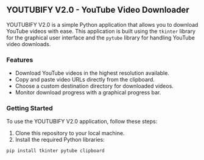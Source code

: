 ## YOUTUBIFY V2.0 - YouTube Video Downloader

YOUTUBIFY V2.0 is a simple Python application that allows you to download YouTube videos with ease. This application is built using the `tkinter` library for the graphical user interface and the `pytube` library for handling YouTube video downloads.

### Features

- Download YouTube videos in the highest resolution available.
- Copy and paste video URLs directly from the clipboard.
- Choose a custom destination directory for downloaded videos.
- Monitor download progress with a graphical progress bar.

### Getting Started

To use the YOUTUBIFY V2.0 application, follow these steps:

1. Clone this repository to your local machine.
2. Install the required Python libraries:
```
pip install tkinter pytube clipboard
```
